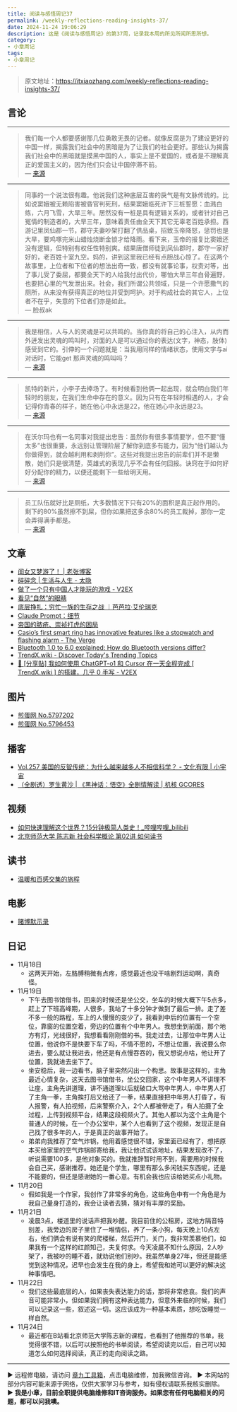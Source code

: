 ```yaml
---
title: 阅读与感悟周记37
permalink: /weekly-reflections-reading-insights-37/
date: 2024-11-24 19:06:29
description: 这是《阅读与感悟周记》的第37周，记录我本周的所见所闻所思所想。
category:
- 小章周记
tags:
- 小章周记
---
```


> 原文地址：<https://itxiaozhang.com/weekly-reflections-reading-insights-37/>  

## 言论

---

> 我们每一个人都要感谢那几位勇敢无畏的记者。就像反腐是为了建设更好的中国一样，揭露我们社会中的黑暗是为了让我们的社会更好。那些认为揭露我们社会中的黑暗就是摸黑中国的人，事实上是不爱国的，或者是不理解真正的爱国主义的，因为他们只会让中国停滞不前。  
> — [来源](https://weibo.com/u/1951036233)

---

> 同事的一个说法很有趣。他说我们这种底层互害的戾气是有文脉传统的。比如说窦娥被无赖陷害被昏官判死刑，结果窦娥临死许下三桩誓愿：血溅白练，六月飞雪，大旱三年。居然没有一桩是具有逻辑关系的，或者针对自己冤情的制造者的，大旱三年，意味着责任由全天下其它无辜老百姓承担。西游记里凤仙郡一节，郡守夫妻吵架打翻了供品桌，招致玉帝降怒，惩罚也是大旱，要鸡啄完米山蜡烛烧断金锁才给降雨。看下来，玉帝的报复比窦娥还没有逻辑，但特别有权任性特别爽。结果唐僧师徒到凤仙郡时，郡守一家好好的，老百姓十室九空。妈的，讲到这里我已经有点胆战心惊了。在这两个故事里，上位者和下位者的想法出奇一致，都没有就事论事，权责对等，出了事儿受了委屈，都要全天下的人给我付出代价，哪怕大旱三年白骨遍野，也要把心里的气发泄出来。社会，我们所谓公共领域，只是一个许愿撒气的厕所，从来没有获得真正的地位并受到呵护。对于构成社会的其它人，上位者不在乎，失意的下位者们亦是如此。  
> — 脸叔ak

---

> 我是相信，人与人的灵魂是可以共鸣的。当你真的将自己的心注入，从内而外迸发出灵魂的鸣叫时，对面的人是可以通过你的表达(文字，神态，肢体)感受到它的。引伸的一个问题就是：当我用同样的情绪状态，使用文字与ai对话时，它能get 那声灵魂的鸣叫吗？  
> — [来源](https://m.okjike.com/originalPosts/673dd9bb41719d0e34a914d7)

---

> 凯特的新片，小李子去捧场了。有时候看到他俩一起出现，就会明白我们年轻时的朋友，在我们生命中存在的意义。因为只有在年轻时相遇的人，才会记得你青春的样子，她在他心中永远是22，他在她心中永远是23。  
> — [来源](https://weibo.com/u/1440021635)

---

> 在沃尔玛也有一名同事对我提出忠告：虽然你有很多事情要学，但不要“懂太多”也很重要，永远别让管理阶层了解你到底多有能力，因为“他们越认为你做得到，就会越利用和剥削你”。这些对我提出忠告的前辈们并不是懒散，她们只是很清楚，英雄式的表现几乎不会有任何回报。诀窍在于如何好好分配你的精力，以便还能剩下一些给明天用。  
> — [来源](https://mp.weixin.qq.com/s/ia6-aj4BZM6yY5GSOODPRQ)

---

> 员工队伍就好比是厕纸，大多数情况下只有20%的面积是真正起作用的。剩下的80%虽然擦不到屎，但你如果把这多余80%的员工裁掉，那你一定会弄得满手都是。  
> — [来源](https://jandan.net/t/5798021)

## 文章

- [闺女又梦游了！ | 老张博客](https://laozhang.org/archives/3905)
- [碎碎念 | 生活与人生 - 太隐](https://wangyurui.com/posts/sui-sui-nian-bbc88676)
- [做了一个只有中国人才能玩的游戏 - V2EX](https://www.v2ex.com/t/1091956)
- [看见“自然”的眼睛](https://mp.weixin.qq.com/s/thMGT6TYh6Kfi-u3q16B-A)
- [底层挣扎：穷忙一族的生存之战 ｜芭芭拉·艾伦瑞克](https://mp.weixin.qq.com/s/ia6-aj4BZM6yY5GSOODPRQ)
- [Claude Prompt：细节](https://mp.weixin.qq.com/s/tZPIlOFLrNjHug4yRO_PBQ)
- [帝国的脓疮、崇祯打虎的困局](https://mp.weixin.qq.com/s/6XoGL-L3xjQ4s754EA_vGA)
- [Casio’s first smart ring has innovative features like a stopwatch and flashing alarm - The Verge](https://www.theverge.com/2024/11/15/24297261/casio-smart-ring-digital-watch-crw-001-1jr)
- [Bluetooth 1.0 to 6.0 explained: How do Bluetooth versions differ?](https://www.androidauthority.com/bluetooth-versions-3488170)
- [TrendX.wiki - Discover Today's Trending Topics](https://trendx.wiki)
- [🤖 [分享贴] 我如何使用 ChatGPT-o1 和 Cursor 在一天全程完成 [ TrendX.wiki ] 的搭建，几乎 0 手写 - V2EX](https://www.v2ex.com/t/1089317)

## 图片

- [煎蛋网 No.5797202](https://jandan.net/t/5797202)
- [煎蛋网 No.5796453](https://jandan.net/t/5796453)

## 播客

- [Vol.257 美国的反智传统：为什么越来越多人不相信科学？ - 文化有限 | 小宇宙](https://www.xiaoyuzhoufm.com/episode/673bc7e945a88c424cd002f3)
- [（全剧透）罗生黄沙 | 《黑神话：悟空》全剧情解读 | 机核 GCORES](https://www.gcores.com/radios/189745)

## 视频

- [如何快速理解这个世界？15分钟极简人类史！_哔哩哔哩_bilibili](https://www.bilibili.com/video/BV1f4411x7E9)
- [北京师范大学 陈志新 社会科学概论 第02讲 如何读书](https://www.bilibili.com/video/BV151421U7vp/)

## 读书

- [温暖和百感交集的旅程](https://neodb.social/book/4ikOws277Xi9URH6uKHANr)

## 电影

- [赌博默示录](https://neodb.social/movie/41Zb02T6VJbsMnXDP18UGt)

## 日记

- 11月18日
  - 这两天开始，左胳膊稍微有点疼，感觉最近也没干啥剧烈运动啊，真奇怪。
- 11月19日
  - 下午去图书馆借书，回来的时候还是坐公交，坐车的时候大概下午5点多，赶上了下班高峰期，人很多，我站了十多分钟才做到了最后一排。走了差不多一般的路程，车上的人慢慢的变少了，我看到中后的位置有一个空位，靠窗的位置空着，旁边的位置有个中年男人。我想坐到前面，那个地方有灯，光线很好，我想看看刚刚借的书。我走过去，让那位中年男人让位置，他说你不是快要下车了吗，不情不愿的，不想让位置，我说要么你进去，要么就让我进去，他还是有点慢吞吞的，我又想说点啥，他让开了位置，我就进去坐下了。
  - 坐安稳后，我一边看书，脑子里突然闪出一个构思。故事是这样的，主角最近心情复杂，这天去图书馆借书，坐公交回家，这个中年男人不讲理不让座，主角先讲道理，讲不通道理以后就破口大骂中年男人，中年男人打了主角一拳，主角挨打后又给还了一拳，结果直接把中年男人打昏了，有人报警，有人拍视频，后来警察介入，2个人都被带走了，有人拍摄了全过程，上传到视频平台，结果这段视频火了。其他人都以为这个主角是个普通人的时候，在一个办公室中，某个人也看到了这个视频，发现正是自己找了很多年的人，于是真正的故事开始了。
  - 弟弟向我推荐了空气炸锅，他用着感觉很不错，家里面已经有了，想把原本买给家里的空气炸锅邮寄给我，我让他试试该地址，结果发现改不了，听说需要100多，是他对象买的。我就推辞暂时用不到，需要用的时候我会自己买，感谢推荐。她还是个学生，哪里有那么多闲钱买东西呢，还是不能要的，但还是感谢她的一番心意。有机会我也应该给她买点小礼物。
- 11月20日
  - 假如我是一个作家，我创作了非常多的角色，这些角色中有一个角色是为我自己量身打造的，我会让读者去猜，猜对有丰厚的奖励。
- 11月21日
  - 凌晨3点，楼道里的说话声把我吵醒。我目前住的公租房，这地方隔音特别差，我旁边的房子里住了一堆情侣，养了一条小狗，每天晚上10点左右，他们俩会有说有笑的爬楼梯，然后开门，关门，我非常羡慕他们，如果我有一个这样的红颜知己，夫复何求。今天凌晨不知什么原因，2人吵架了，我被吵的睡不着，就劝说他们别吵。我虽然单身27年，但还是能感觉到这种情况，迟早也会发生在我的身上，希望我和她可以更好的解决这种事情吧。
- 11月22日
  - 我们这些最底层的人，如果丧失表达能力的话，那将非常悲哀。我们的声音可能非常小，但如果我们拥有这种表达能力，但意外来临的时候，我们可以记录这一些，叙述这一切。这应该成为一种基本素质，想吃饭睡觉一样自然。
- 11月24日
  - 最近都在B站看北京师范大学陈志新的课程，也看到了他推荐的书单，我觉得很不错，以后可以按照他的书单阅读，希望阅读完以后，自己可以知道怎么如何选择阅读，真正的走向阅读之路。

---
▶ 远程修电脑，请访问 [章九工具箱](https://zhang9.com/)，点击电脑维修，加我微信咨询。 
▶ 本网站的部分内容可能来源于网络，仅供大家学习与参考，如有侵权请联系我核实删除。  
▶ **我是小章，目前全职提供电脑维修和IT咨询服务。如果您有任何电脑相关的问题，都可以问我噢。**  
